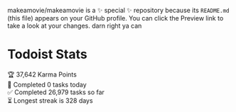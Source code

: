 makeamovie/makeamovie is a ✨ special ✨ repository because its `README.md` (this file) appears on your GitHub profile.
You can click the Preview link to take a look at your changes. darn right ya can

# Todoist Stats

<!-- TODO-IST:START -->
🏆  37,642 Karma Points           
🌸  Completed 0 tasks today           
✅  Completed 26,979 tasks so far           
⏳  Longest streak is 328 days
<!-- TODO-IST:END -->